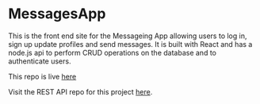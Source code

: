 # MessagesApp

This is the front end site for the Messageing App allowing users to log in, sign up update profiles and send messages.  It is built with React and has a node.js api to perform CRUD operations on the database and to authenticate users.

This repo is live [here](https://chic-gecko-10572b.netlify.app/)


Visit the REST API repo for this project [here](https://github.com/CraigMarc/messaging-app-api).
